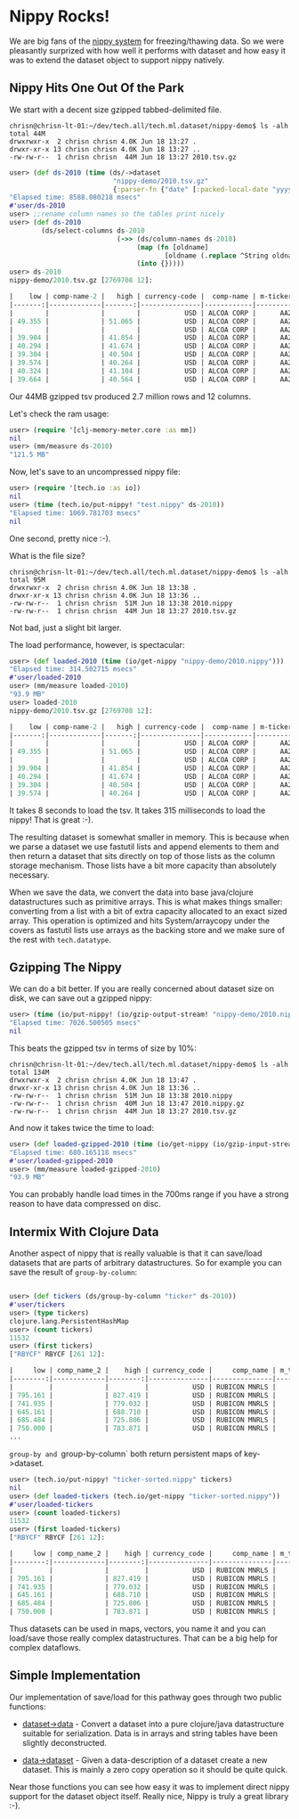 # Nippy Rocks!


We are big fans of the [nippy system](https://github.com/ptaoussanis/nippy) for
freezing/thawing data.  So we were pleasantly surprized with how well it performs
with dataset and how easy it was to extend the dataset object to support nippy
natively.


## Nippy Hits One Out Of the Park


We start with a decent size gzipped tabbed-delimited file.

```console
chrisn@chrisn-lt-01:~/dev/tech.all/tech.ml.dataset/nippy-demo$ ls -alh
total 44M
drwxrwxr-x  2 chrisn chrisn 4.0K Jun 18 13:27 .
drwxr-xr-x 13 chrisn chrisn 4.0K Jun 18 13:27 ..
-rw-rw-r--  1 chrisn chrisn  44M Jun 18 13:27 2010.tsv.gz
```


```clojure
user> (def ds-2010 (time (ds/->dataset
                          "nippy-demo/2010.tsv.gz"
                          {:parser-fn {"date" [:packed-local-date "yyyy-MM-dd"]}})))
"Elapsed time: 8588.080218 msecs"
#'user/ds-2010
user> ;;rename column names so the tables print nicely
user> (def ds-2010
        (ds/select-columns ds-2010
                           (->> (ds/column-names ds-2010)
                                (map (fn [oldname]
                                       [oldname (.replace ^String oldname "_" "-")]))
                                (into {}))))
user> ds-2010
nippy-demo/2010.tsv.gz [2769708 12]:

|    low | comp-name-2 |   high | currency-code |  comp-name | m-ticker | ticker |  close |         volume | exchange |       date |   open |
|-------:|-------------|-------:|---------------|------------|----------|--------|-------:|---------------:|----------|------------|-------:|
|        |             |        |           USD | ALCOA CORP |      AA2 |     AA | 48.365 |                |     NYSE | 2010-01-01 |        |
| 49.355 |             | 51.065 |           USD | ALCOA CORP |      AA2 |     AA | 51.065 | 1.10618840E+07 |     NYSE | 2010-01-08 | 49.385 |
|        |             |        |           USD | ALCOA CORP |      AA2 |     AA | 46.895 |                |     NYSE | 2010-01-18 |        |
| 39.904 |             | 41.854 |           USD | ALCOA CORP |      AA2 |     AA | 40.624 | 1.46292500E+07 |     NYSE | 2010-01-26 | 40.354 |
| 40.294 |             | 41.674 |           USD | ALCOA CORP |      AA2 |     AA | 40.474 | 1.20107520E+07 |     NYSE | 2010-02-03 | 40.804 |
| 39.304 |             | 40.504 |           USD | ALCOA CORP |      AA2 |     AA | 39.844 | 1.46702890E+07 |     NYSE | 2010-02-09 | 40.084 |
| 39.574 |             | 40.264 |           USD | ALCOA CORP |      AA2 |     AA | 39.844 | 1.53728400E+07 |     NYSE | 2010-02-12 | 39.994 |
| 40.324 |             | 41.104 |           USD | ALCOA CORP |      AA2 |     AA | 40.624 | 7.72947100E+06 |     NYSE | 2010-02-22 | 41.044 |
| 39.664 |             | 40.564 |           USD | ALCOA CORP |      AA2 |     AA | 39.724 | 1.08365810E+07 |     NYSE | 2010-03-02 | 40.234 |
```


Our 44MB gzipped tsv produced 2.7 million rows and 12 columns.

Let's check the ram usage:
```clojure
user> (require '[clj-memory-meter.core :as mm])
nil
user> (mm/measure ds-2010)
"121.5 MB"
```

Now, let's save to an uncompressed nippy file:

```clojure
user> (require '[tech.io :as io])
nil
user> (time (tech.io/put-nippy! "test.nippy" ds-2010))
"Elapsed time: 1069.781703 msecs"
nil
```

One second, pretty nice :-).

What is the file size?
```console
chrisn@chrisn-lt-01:~/dev/tech.all/tech.ml.dataset/nippy-demo$ ls -alh
total 95M
drwxrwxr-x  2 chrisn chrisn 4.0K Jun 18 13:38 .
drwxr-xr-x 13 chrisn chrisn 4.0K Jun 18 13:36 ..
-rw-rw-r--  1 chrisn chrisn  51M Jun 18 13:38 2010.nippy
-rw-rw-r--  1 chrisn chrisn  44M Jun 18 13:27 2010.tsv.gz
```

Not bad, just a slight bit larger.

The load performance, however, is spectacular:
```clojure
user> (def loaded-2010 (time (io/get-nippy "nippy-demo/2010.nippy")))
"Elapsed time: 314.502715 msecs"
#'user/loaded-2010
user> (mm/measure loaded-2010)
"93.9 MB"
user> loaded-2010
nippy-demo/2010.tsv.gz [2769708 12]:

|    low | comp-name-2 |   high | currency-code |  comp-name | m-ticker | ticker |  close |         volume | exchange |       date |   open |
|-------:|-------------|-------:|---------------|------------|----------|--------|-------:|---------------:|----------|------------|-------:|
|        |             |        |           USD | ALCOA CORP |      AA2 |     AA | 48.365 |                |     NYSE | 2010-01-01 |        |
| 49.355 |             | 51.065 |           USD | ALCOA CORP |      AA2 |     AA | 51.065 | 1.10618840E+07 |     NYSE | 2010-01-08 | 49.385 |
|        |             |        |           USD | ALCOA CORP |      AA2 |     AA | 46.895 |                |     NYSE | 2010-01-18 |        |
| 39.904 |             | 41.854 |           USD | ALCOA CORP |      AA2 |     AA | 40.624 | 1.46292500E+07 |     NYSE | 2010-01-26 | 40.354 |
| 40.294 |             | 41.674 |           USD | ALCOA CORP |      AA2 |     AA | 40.474 | 1.20107520E+07 |     NYSE | 2010-02-03 | 40.804 |
| 39.304 |             | 40.504 |           USD | ALCOA CORP |      AA2 |     AA | 39.844 | 1.46702890E+07 |     NYSE | 2010-02-09 | 40.084 |
| 39.574 |             | 40.264 |           USD | ALCOA CORP |      AA2 |     AA | 39.844 | 1.53728400E+07 |     NYSE | 2010-02-12 | 39.994 |
```

It takes 8 seconds to load the tsv.  It takes 315 milliseconds to load the nippy!
That is great :-).


The resulting dataset is somewhat smaller in memory.  This is because when we
parse a dataset we use fastutil lists and append elements to them and then return a
dataset that sits directly on top of those lists as the column storage mechanism.  Those lists have a bit
more capacity than absolutely necessary.

When we save the data, we convert the data into base java/clojure datastructures
such as primitive arrays.  This is what makes things smaller: converting from a list
with a bit of extra capacity allocated to an exact sized array.  This operation is
optimized and hits System/arraycopy under the covers as fastutil lists use arrays as
the backing store and we make sure of the rest with `tech.datatype`.


## Gzipping The Nippy


We can do a bit better.  If you are really concerned about dataset size on disk, we
can save out a gzipped nippy:


```clojure
user> (time (io/put-nippy! (io/gzip-output-stream! "nippy-demo/2010.nippy.gz") ds-2010))
"Elapsed time: 7026.500505 msecs"
nil
```

This beats the gzipped tsv in terms of size by 10%:
```console
chrisn@chrisn-lt-01:~/dev/tech.all/tech.ml.dataset/nippy-demo$ ls -alh
total 134M
drwxrwxr-x  2 chrisn chrisn 4.0K Jun 18 13:47 .
drwxr-xr-x 13 chrisn chrisn 4.0K Jun 18 13:36 ..
-rw-rw-r--  1 chrisn chrisn  51M Jun 18 13:38 2010.nippy
-rw-rw-r--  1 chrisn chrisn  40M Jun 18 13:47 2010.nippy.gz
-rw-rw-r--  1 chrisn chrisn  44M Jun 18 13:27 2010.tsv.gz
```

And now it takes twice the time to load:

```clojure
user> (def loaded-gzipped-2010 (time (io/get-nippy (io/gzip-input-stream "nippy-demo/2010.nippy.gz"))))
"Elapsed time: 680.165118 msecs"
#'user/loaded-gzipped-2010
user> (mm/measure loaded-gzipped-2010)
"93.9 MB"
```

You can probably handle load times in the 700ms range if you have a strong reason to
have data compressed on disc.


## Intermix With Clojure Data

Another aspect of nippy that is really valuable is that it can save/load datasets that
are parts of arbitrary datastructures.  So for example you can save
the result of `group-by-column`:

```clojure

user> (def tickers (ds/group-by-column "ticker" ds-2010))
#'user/tickers
user> (type tickers)
clojure.lang.PersistentHashMap
user> (count tickers)
11532
user> (first tickers)
["RBYCF" RBYCF [261 12]:

|     low | comp_name_2 |    high | currency_code |     comp_name | m_ticker | ticker |   close |   volume | exchange |       date |    open |
|--------:|-------------|--------:|---------------|---------------|----------|--------|--------:|---------:|----------|------------|--------:|
|         |             |         |           USD | RUBICON MNRLS |     RUBI |  RBYCF | 759.677 |          |      OTC | 2010-01-01 |         |
| 795.161 |             | 827.419 |           USD | RUBICON MNRLS |     RUBI |  RBYCF | 800.000 | 3596.775 |      OTC | 2010-01-12 | 816.129 |
| 741.935 |             | 779.032 |           USD | RUBICON MNRLS |     RUBI |  RBYCF | 758.064 | 5490.292 |      OTC | 2010-01-20 | 779.032 |
| 645.161 |             | 688.710 |           USD | RUBICON MNRLS |     RUBI |  RBYCF | 682.258 | 6201.953 |      OTC | 2010-01-28 | 669.355 |
| 685.484 |             | 725.806 |           USD | RUBICON MNRLS |     RUBI |  RBYCF | 687.097 | 3491.220 |      OTC | 2010-02-08 | 714.516 |
| 750.000 |             | 783.871 |           USD | RUBICON MNRLS |     RUBI |  RBYCF | 770.968 | 2927.057 |      OTC | 2010-02-17 | 780.645 |
...
```

`group-by and `group-by-column` both return persistent maps of key->dataset.

```clojure
user> (tech.io/put-nippy! "ticker-sorted.nippy" tickers)
nil
user> (def loaded-tickers (tech.io/get-nippy "ticker-sorted.nippy"))
#'user/loaded-tickers
user> (count loaded-tickers)
11532
user> (first loaded-tickers)
["RBYCF" RBYCF [261 12]:

|     low | comp_name_2 |    high | currency_code |     comp_name | m_ticker | ticker |   close |   volume | exchange |       date |    open |
|--------:|-------------|--------:|---------------|---------------|----------|--------|--------:|---------:|----------|------------|--------:|
|         |             |         |           USD | RUBICON MNRLS |     RUBI |  RBYCF | 759.677 |          |      OTC | 2010-01-01 |         |
| 795.161 |             | 827.419 |           USD | RUBICON MNRLS |     RUBI |  RBYCF | 800.000 | 3596.775 |      OTC | 2010-01-12 | 816.129 |
| 741.935 |             | 779.032 |           USD | RUBICON MNRLS |     RUBI |  RBYCF | 758.064 | 5490.292 |      OTC | 2010-01-20 | 779.032 |
| 645.161 |             | 688.710 |           USD | RUBICON MNRLS |     RUBI |  RBYCF | 682.258 | 6201.953 |      OTC | 2010-01-28 | 669.355 |
| 685.484 |             | 725.806 |           USD | RUBICON MNRLS |     RUBI |  RBYCF | 687.097 | 3491.220 |      OTC | 2010-02-08 | 714.516 |
| 750.000 |             | 783.871 |           USD | RUBICON MNRLS |     RUBI |  RBYCF | 770.968 | 2927.057 |      OTC | 2010-02-17 | 780.645 |
```

Thus datasets can be used in maps, vectors, you name it and you can load/save those
really complex datastructures.  That can be a big help for complex dataflows.


## Simple Implementation


Our implementation of save/load for this pathway goes through two public functions:


* [dataset->data](https://github.com/techascent/tech.ml.dataset/blob/343f93a775975ff02704dcbaa205580fbbed3ef5/src/tech/ml/dataset.clj#L889) - Convert a dataset into a pure
clojure/java datastructure suitable for serialization.  Data is in arrays and string
tables have been slightly deconstructed.

* [data->dataset](https://github.com/techascent/tech.ml.dataset/blob/343f93a775975ff02704dcbaa205580fbbed3ef5/src/tech/ml/dataset.clj#L916) - Given a data-description of a
dataset create a new dataset.  This is mainly a zero copy operation so it should be
quite quick.

Near those functions you can see how easy it was to implement direct nippy support for
the dataset object itself.  Really nice, Nippy is truly a great library :-).
